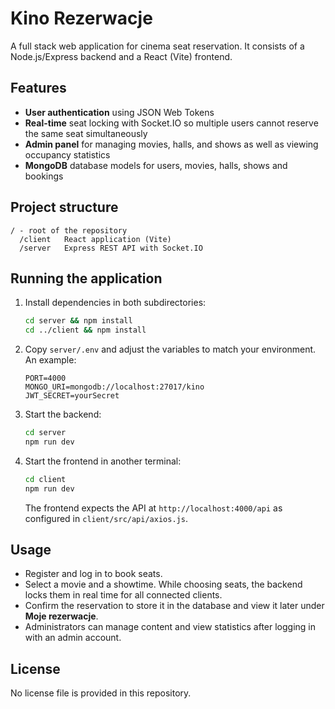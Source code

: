 # Kino Rezerwacje

A full stack web application for cinema seat reservation. It consists of a Node.js/Express backend and a React (Vite) frontend.

## Features

- **User authentication** using JSON Web Tokens
- **Real-time** seat locking with Socket.IO so multiple users cannot reserve the same seat simultaneously
- **Admin panel** for managing movies, halls, and shows as well as viewing occupancy statistics
- **MongoDB** database models for users, movies, halls, shows and bookings

## Project structure

```
/ - root of the repository
  /client   React application (Vite)
  /server   Express REST API with Socket.IO
```

## Running the application

1. Install dependencies in both subdirectories:
   ```bash
   cd server && npm install
   cd ../client && npm install
   ```
2. Copy `server/.env` and adjust the variables to match your environment. An example:
   ```
   PORT=4000
   MONGO_URI=mongodb://localhost:27017/kino
   JWT_SECRET=yourSecret
   ```
3. Start the backend:
   ```bash
   cd server
   npm run dev
   ```
4. Start the frontend in another terminal:
   ```bash
   cd client
   npm run dev
   ```
   The frontend expects the API at `http://localhost:4000/api` as configured in `client/src/api/axios.js`.

## Usage

- Register and log in to book seats.
- Select a movie and a showtime. While choosing seats, the backend locks them in real time for all connected clients.
- Confirm the reservation to store it in the database and view it later under **Moje rezerwacje**.
- Administrators can manage content and view statistics after logging in with an admin account.

## License

No license file is provided in this repository.

